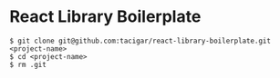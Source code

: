 # React Library Boilerplate

```
$ git clone git@github.com:tacigar/react-library-boilerplate.git <project-name>
$ cd <project-name>
$ rm .git
```
